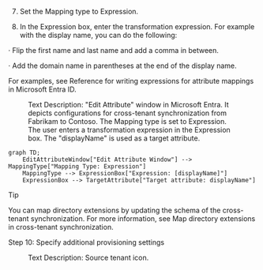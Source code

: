 7. Set the Mapping type to Expression.

8. In the Expression box, enter the transformation expression. For example with the display name, you can do the following:

· Flip the first name and last name and add a comma in between.

· Add the domain name in parentheses at the end of the display name.

For examples, see Reference for writing expressions for attribute mappings in Microsoft Entra ID.
 
<figure>
Text Description: "Edit Attribute" window in Microsoft Entra. It depicts configurations for cross-tenant synchronization from Fabrikam to Contoso. The Mapping type is set to Expression. The user enters a transformation expression in the Expression box. The "displayName" is used as a target attribute.
</figure>

```mermaid
graph TD;
    EditAttributeWindow["Edit Attribute Window"] --> MappingType["Mapping Type: Expression"]
    MappingType --> ExpressionBox["Expression: [displayName]"]
    ExpressionBox --> TargetAttribute["Target attribute: displayName"]
```

Tip

You can map directory extensions by updating the schema of the cross-tenant synchronization. For more information, see Map directory extensions in cross-tenant synchronization.

Step 10: Specify additional provisioning settings

<figure>
Text Description: Source tenant icon.
</figure>